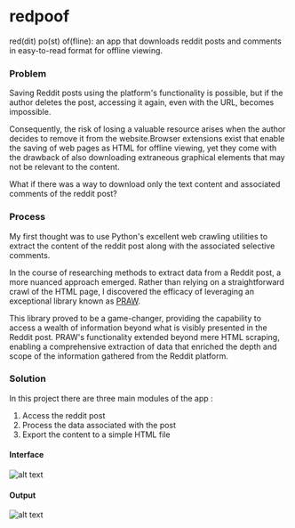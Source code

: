 # redpoof
red(dit) po(st) of(fline): an app that downloads reddit posts and comments in easy-to-read format for offline viewing.

### Problem
Saving Reddit posts using the platform's functionality is possible, but if the author deletes the post, accessing it again, even with the URL, becomes impossible. 

Consequently, the risk of losing a valuable resource arises when the author decides to remove it from the website.Browser extensions exist that enable the saving of web pages as HTML for offline viewing, yet they come with the drawback of also downloading extraneous graphical elements that may not be relevant to the content.

What if there was a way to download only the text content and associated comments of the reddit post?

### Process
My first thought was to use Python's excellent web crawling utilities to extract the content of the reddit post along with the associated selective comments. 

In the course of researching methods to extract data from a Reddit post, a more nuanced approach emerged. Rather than relying on a straightforward crawl of the HTML page, I discovered the efficacy of leveraging an exceptional library known as [PRAW](https://praw.readthedocs.io/en/stable/index.html). 

This library proved to be a game-changer, providing the capability to access a wealth of information beyond what is visibly presented in the Reddit post. PRAW's functionality extended beyond mere HTML scraping, enabling a comprehensive extraction of data that enriched the depth and scope of the information gathered from the Reddit platform.‍

### Solution
In this project there are three main modules of the app :

1. Access the reddit post
3. Process the data associated with the post
4. Export the content to a simple HTML file

#### Interface

![alt text](https://assets-global.website-files.com/63402a8bbd098358bb9773a4/6515e92be62346dabb60ab02_gui-redpoof.jpg)

#### Output

![alt text](https://assets-global.website-files.com/63402a8bbd098358bb9773a4/6515f90ce75120d40d0402a6_Group%207.jpg)

   
